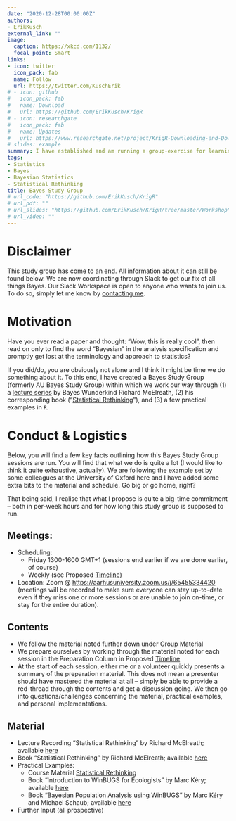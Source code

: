 ```yaml
---
date: "2020-12-28T00:00:00Z"
authors:
- ErikKusch
external_link: ""
image:
  caption: https://xkcd.com/1132/
  focal_point: Smart
links:
- icon: twitter
  icon_pack: fab
  name: Follow
  url: https://twitter.com/KuschErik
# - icon: github
#   icon_pack: fab
#   name: Download
#   url: https://github.com/ErikKusch/KrigR
# - icon: researchgate
#   icon_pack: fab
#   name: Updates
#   url: https://www.researchgate.net/project/KrigR-Downloading-and-Downscaling-of-ERA5-data-using-R
# slides: example
summary: I have established and am running a group-exercise for learning Bayesian Statistics from the ground up with an assortment of colleagues. This group is run through zoom and open to anyone.
tags:
- Statistics
- Bayes
- Bayesian Statistics
- Statistical Rethinking
title: Bayes Study Group
# url_code: "https://github.com/ErikKusch/KrigR"
# url_pdf: ""
# url_slides: "https://github.com/ErikKusch/KrigR/tree/master/Workshop"
# url_video: ""
---
```


# Disclaimer
This study group has come to an end. All information about it can still be found below. We are now coordinating through Slack to get our fix of all things Bayes. Our Slack Workspace is open to anyone who wants to join us. To do so, simply let me know by [contacting me](/contact). 

# Motivation
Have you ever read a paper and thought: “Wow, this is really cool”, then read on only to find the word “Bayesian” in the analysis specification and promptly get lost at the terminology and approach to statistics?

If you did/do, you are obviously not alone and I think it might be time we do something about it. To this end, I have created a Bayes Study Group (formerly AU Bayes Study Group) within which we work our way through (1) a [lecture series](https://www.youtube.com/playlist?list=PLDcUM9US4XdNM4Edgs7weiyIguLSToZRI) by Bayes Wunderkind Richard McElreath, (2) his corresponding book (“[Statistical Rethinking](https://xcelab.net/rm/statistical-rethinking/)”), and (3) a few practical examples in `R`. 

# Conduct & Logistics
Below, you will find a few key facts outlining how this Bayes Study Group sessions are run. You will find that what we do is quite a lot (I would like to think it quite exhaustive, actually). We are following the example set by some colleagues at the University of Oxford here and I have added some extra bits to the material and schedule. Go big or go home, right?
 
That being said, I realise that what I propose is quite a big-time commitment – both in per-week hours and for how long this study group is supposed to run.
 
## Meetings:
-	Scheduling:  
    - Friday 1300-1600 GMT+1 (sessions end earlier if we are done earlier, of course)  
    - Weekly (see Proposed [Timeline](/project/aubayes/Schedule.pdf))  
-	Location: Zoom @ https://aarhusuniversity.zoom.us/j/65455334420 (meetings will be recorded to make sure everyone can stay up-to-date even if they miss one or more sessions or are unable to join on-time, or stay for the entire duration).  

## Contents
- We follow the material noted further down under Group Material  
- We prepare ourselves by working through the material noted for each session in the Preparation Column in Proposed [Timeline](/project/aubayes/Schedule.pdf)  
- At the start of each session, either me or a volunteer quickly presents a summary of the preparation material. This does not mean a presenter should have mastered the material at all – simply be able to provide a red-thread through the contents and get a discussion going. We then go into questions/challenges concerning the material, practical examples, and personal implementations.  

## Material
- Lecture Recording “Statistical Rethinking” by Richard McElreath; available [here](https://www.youtube.com/playlist?list=PLDcUM9US4XdNM4Edgs7weiyIguLSToZRI)  
- Book “Statistical Rethinking” by Richard McElreath; available [here](https://github.com/Booleans/statistical-rethinking/blob/master/Statistical%20Rethinking%202nd%20Edition.pdf)  
- Practical Examples:  
  - Course Material [Statistical Rethinking](https://github.com/rmcelreath/stat_rethinking_2020)   
  - Book “Introduction to WinBUGS for Ecologists” by Marc Kéry; available [here](https://www.sciencedirect.com/book/9780123786050/introduction-to-winbugs-for-ecologists)  
  - Book “Bayesian Population Analysis using WinBUGS” by Marc Kéry and Michael Schaub; available [here](https://www.sciencedirect.com/book/9780123870209/bayesian-population-analysis-using-winbugs)  
- Further Input (all prospective)  

